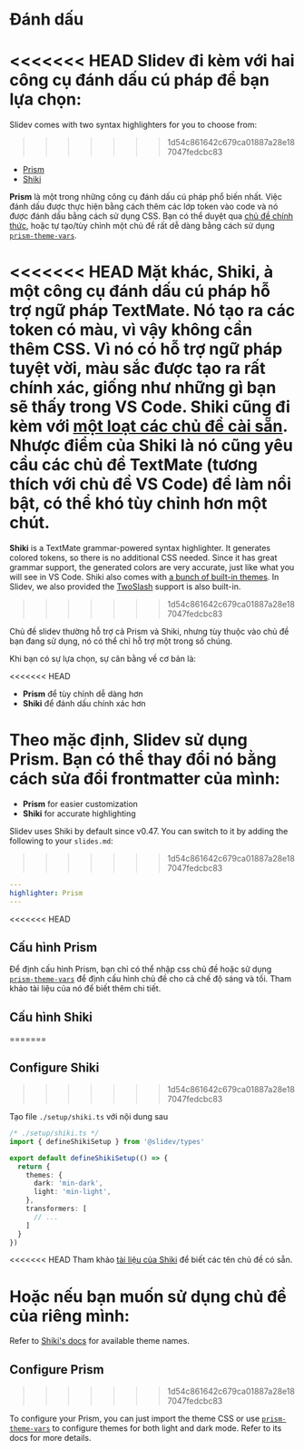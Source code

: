 # Đánh dấu

<<<<<<< HEAD
Slidev đi kèm với hai công cụ đánh dấu cú pháp để bạn lựa chọn:
=======
Slidev comes with two syntax highlighters for you to choose from:
>>>>>>> 1d54c861642c679ca01887a28e187047fedcbc83

- [Prism](https://prismjs.com/)
- [Shiki](https://github.com/shikijs/shiki)

**Prism** là một trong những công cụ đánh dấu cú pháp phổ biến nhất. Việc đánh dấu được thực hiện bằng cách thêm các lớp token vào code và nó được đánh dấu bằng cách sử dụng CSS. Bạn có thể duyệt qua [chủ đề chính thức](https://github.com/PrismJS/prism-themes), hoặc tự tạo/tùy chỉnh một chủ đề rất dễ dàng bằng cách sử dụng [`prism-theme-vars`](https://github.com/antfu/prism-theme-vars).

<<<<<<< HEAD
Mặt khác, **Shiki**, à một công cụ đánh dấu cú pháp hỗ trợ ngữ pháp TextMate. Nó tạo ra các token có màu, vì vậy không cần thêm CSS. Vì nó có hỗ trợ ngữ pháp tuyệt vời, màu sắc được tạo ra rất chính xác, giống như những gì bạn sẽ thấy trong VS Code. Shiki cũng đi kèm với [một loạt các chủ đề cài sẵn](https://github.com/shikijs/shiki/blob/master/docs/themes.md). Nhược điểm của Shiki là nó cũng yêu cầu các chủ đề TextMate (tương thích với chủ đề VS Code) để làm nổi bật, có thể khó tùy chỉnh hơn một chút.
=======
**Shiki** is a TextMate grammar-powered syntax highlighter. It generates colored tokens, so there is no additional CSS needed. Since it has great grammar support, the generated colors are very accurate, just like what you will see in VS Code. Shiki also comes with [a bunch of built-in themes](https://shiki.style/themes). In Slidev, we also provided the [TwoSlash](#twoslash-integration) support is also built-in.
>>>>>>> 1d54c861642c679ca01887a28e187047fedcbc83

Chủ đề slidev thường hỗ trợ cả Prism và Shiki, nhưng tùy thuộc vào chủ đề bạn đang sử dụng, nó có thể chỉ hỗ trợ một trong số chúng.

Khi bạn có sự lựa chọn, sự cân bằng về cơ bản là:

<<<<<<< HEAD
- **Prism** để tùy chỉnh dễ dàng hơn
- **Shiki** để đánh dấu chính xác hơn

Theo mặc định, Slidev sử dụng Prism. Bạn có thể thay đổi nó bằng cách sửa đổi frontmatter của mình:
=======
- **Prism** for easier customization
- **Shiki** for accurate highlighting

Slidev uses Shiki by default since v0.47. You can switch to it by adding the following to your `slides.md`:
>>>>>>> 1d54c861642c679ca01887a28e187047fedcbc83

```yaml
---
highlighter: Prism
---
```

<<<<<<< HEAD
## Cấu hình Prism

Để định cấu hình Prism, bạn chỉ có thể nhập css chủ đề hoặc sử dụng [`prism-theme-vars`](https://github.com/antfu/prism-theme-vars) để định cấu hình chủ đề cho cả chế độ sáng và tối. Tham khảo tài liệu của nó để biết thêm chi tiết.

## Cấu hình Shiki
=======
## Configure Shiki
>>>>>>> 1d54c861642c679ca01887a28e187047fedcbc83

<Environment type="node" />

Tạo file `./setup/shiki.ts` với nội dung sau

```ts
/* ./setup/shiki.ts */
import { defineShikiSetup } from '@slidev/types'

export default defineShikiSetup(() => {
  return {
    themes: {
      dark: 'min-dark',
      light: 'min-light',
    },
    transformers: [
      // ...
    ]
  }
})
```

<<<<<<< HEAD
Tham khảo [tài liệu của Shiki](https://github.com/shikijs/shiki/blob/master/docs/themes.md#all-themes) để biết các tên chủ đề có sẵn.

Hoặc nếu bạn muốn sử dụng chủ đề của riêng mình:
=======
Refer to [Shiki's docs](https://shiki.style) for available theme names.

## Configure Prism
>>>>>>> 1d54c861642c679ca01887a28e187047fedcbc83

To configure your Prism, you can just import the theme CSS or use [`prism-theme-vars`](https://github.com/antfu/prism-theme-vars) to configure themes for both light and dark mode. Refer to its docs for more details.
